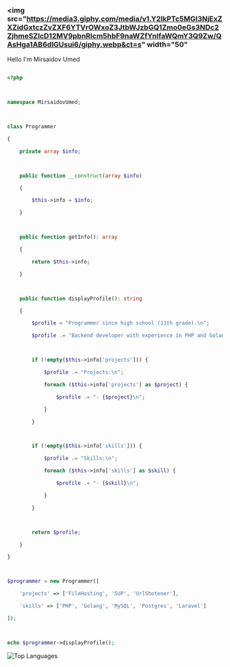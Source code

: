 ### <img src="https://media3.giphy.com/media/v1.Y2lkPTc5MGI3NjExZXZidGxtczZvZXF6YTVrOWxoZ3JtbWJzbGQ1Zmo0eGs3NDc2ZjhmeSZlcD12MV9pbnRlcm5hbF9naWZfYnlfaWQmY3Q9Zw/QAsHga1AB6dIGUsui6/giphy.webp&ct=s" width="50"
Hello I'm Mirsaidov Umed 

```php

<?php



namespace MirsaidovUmed;



class Programmer

{

    private array $info;



    public function __construct(array $info)

    {

        $this->info = $info;

    }



    public function getInfo(): array

    {

        return $this->info;

    }



    public function displayProfile(): string

    {

        $profile = "Programmer since high school (11th grade).\n";

        $profile .= "Backend developer with experience in PHP and Golang.\n";



        if (!empty($this->info['projects'])) {

            $profile .= "Projects:\n";

            foreach ($this->info['projects'] as $project) {

                $profile .= "- {$project}\n";

            }

        }



        if (!empty($this->info['skills'])) {

            $profile .= "Skills:\n";

            foreach ($this->info['skills'] as $skill) {

                $profile .= "- {$skill}\n";

            }

        }



        return $profile;

    }

}



$programmer = new Programmer([

    'projects' => ['FileHosting', 'SUP', 'UrlShotener'],

    'skills' => ['PHP', 'Golang', 'MySQL', 'Postgres', 'Laravel']

]);



echo $programmer->displayProfile();

```

![Top Languages](https://github-readme-stats.vercel.app/api/top-langs?username-MirsaidovUmed&hide=html&show_icons=true&locale=en&theme=tokyonight)
